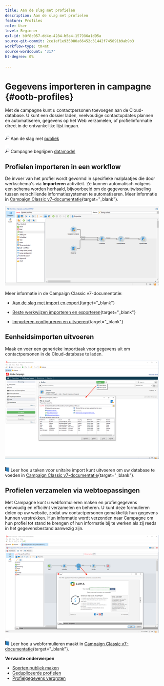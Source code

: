 ```yaml
---
title: Aan de slag met profielen
description: Aan de slag met profielen
feature: Profiles
role: User
level: Beginner
exl-id: b0f8c057-dd4e-4284-b5a4-157986a1d95a
source-git-commit: 2ce1ef1e935080a66452c31442f745891b9ab9b3
workflow-type: tm+mt
source-wordcount: '317'
ht-degree: 0%

---
```


# Gegevens importeren in campagne {#ootb-profiles}

Met de campagne kunt u contactpersonen toevoegen aan de Cloud-database. U kunt een dossier laden, veelvoudige contactupdates plannen en automatiseren, gegevens op het Web verzamelen, of profielinformatie direct in de ontvankelijke lijst ingaan.

![](../assets/do-not-localize/glass.png) Aan de slag met [publiek](audiences.md)

![](../assets/do-not-localize/glass.png) Campagne begrijpen [datamodel](../dev/datamodel.md)

## Profielen importeren in een workflow

De invoer van het profiel wordt gevormd in specifieke malplaatjes die door werkschema&#39;s via **Importeren** activiteit. Ze kunnen automatisch volgens een schema worden herhaald, bijvoorbeeld om de gegevensuitwisseling tussen verschillende informatiesystemen te automatiseren. Meer informatie in [Campaign Classic v7-documentatie](https://experienceleague.adobe.com/docs/campaign-classic/using/getting-started/importing-and-exporting-data/import-export-workflows.html){target=&quot;_blank&quot;}.

![](assets/import-wf.png)

Meer informatie in de Campaign Classic v7-documentatie:

* [Aan de slag met import en export](https://experienceleague.adobe.com/docs/campaign-classic/using/getting-started/importing-and-exporting-data/get-started-data-import-export.html){target=&quot;_blank&quot;}

* [Beste werkwijzen importeren en exporteren](https://experienceleague.adobe.com/docs/campaign-classic/using/getting-started/importing-and-exporting-data/best-practices/import-export-best-practices.html){target=&quot;_blank&quot;}

* [Importeren configureren en uitvoeren](https://experienceleague.adobe.com/docs/campaign-classic/using/getting-started/importing-and-exporting-data/generic-imports-exports/executing-import-jobs.html){target=&quot;_blank&quot;}

## Eenheidsimporten uitvoeren

Maak en voer een generieke importtaak voor gegevens uit om contactpersonen in de Cloud-database te laden.

![](assets/new-import.png)

![](../assets/do-not-localize/book.png) Leer hoe u taken voor unitaire import kunt uitvoeren om uw database te voeden in [Campaign Classic v7-documentatie](https://experienceleague.adobe.com/docs/campaign-classic/using/getting-started/importing-and-exporting-data/generic-imports-exports/about-generic-imports-exports.html){target=&quot;_blank&quot;}.

## Profielen verzamelen via webtoepassingen

Met Campagne kunt u webformulieren maken en profielgegevens eenvoudig en efficiënt verzamelen en beheren. U kunt deze formulieren delen op uw website, zodat uw contactpersonen gemakkelijk hun gegevens kunnen verstrekken. Hun informatie wordt verzonden naar Campagne om hun profiel tot stand te brengen of hun informatie bij te werken als zij reeds in het gegevensbestand aanwezig zijn.

![](assets/web-form-page.png)

![](../assets/do-not-localize/book.png) Leer hoe u webformulieren maakt in [Campaign Classic v7-documentatie](https://experienceleague.adobe.com/docs/campaign-classic/using/designing-content/web-forms/about-web-forms.html){target=&quot;_blank&quot;}.

**Verwante onderwerpen**

* [Soorten publiek maken](audiences.md)
* [Gedupliceerde profielen](https://experienceleague.adobe.com/docs/campaign/automation/workflows/use-cases/data-management/deduplication-merge.html)
* [Profielgegevens vergroten](https://experienceleague.adobe.com/docs/campaign/automation/workflows/use-cases/data-management/enrich-data.html)
